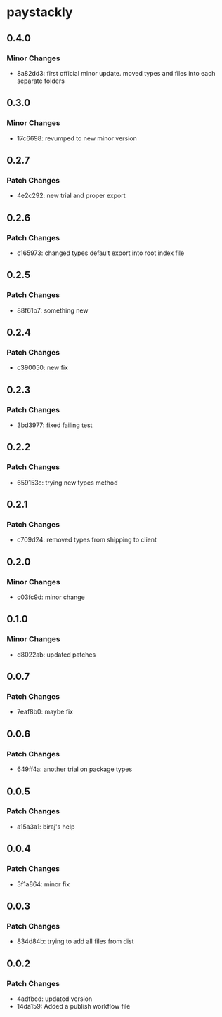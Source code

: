# paystackly

## 0.4.0

### Minor Changes

- 8a82dd3: first official minor update. moved types and files into each separate folders

## 0.3.0

### Minor Changes

- 17c6698: revumped to new minor version

## 0.2.7

### Patch Changes

- 4e2c292: new trial and proper export

## 0.2.6

### Patch Changes

- c165973: changed types default export into root index file

## 0.2.5

### Patch Changes

- 88f61b7: something new

## 0.2.4

### Patch Changes

- c390050: new fix

## 0.2.3

### Patch Changes

- 3bd3977: fixed failing test

## 0.2.2

### Patch Changes

- 659153c: trying new types method

## 0.2.1

### Patch Changes

- c709d24: removed types from shipping to client

## 0.2.0

### Minor Changes

- c03fc9d: minor change

## 0.1.0

### Minor Changes

- d8022ab: updated patches

## 0.0.7

### Patch Changes

- 7eaf8b0: maybe fix

## 0.0.6

### Patch Changes

- 649ff4a: another trial on package types

## 0.0.5

### Patch Changes

- a15a3a1: biraj's help

## 0.0.4

### Patch Changes

- 3f1a864: minor fix

## 0.0.3

### Patch Changes

- 834d84b: trying to add all files from dist

## 0.0.2

### Patch Changes

- 4adfbcd: updated version
- 14da159: Added a publish workflow file
